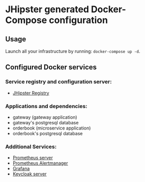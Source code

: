 # JHipster generated Docker-Compose configuration

## Usage

Launch all your infrastructure by running: `docker-compose up -d`.

## Configured Docker services

### Service registry and configuration server:

- [JHipster Registry](http://localhost:8761)

### Applications and dependencies:

- gateway (gateway application)
- gateway's postgresql database
- orderbook (microservice application)
- orderbook's postgresql database

### Additional Services:

- [Prometheus server](http://localhost:9090)
- [Prometheus Alertmanager](http://localhost:9093)
- [Grafana](http://localhost:3000)
- [Keycloak server](http://localhost:9080)
